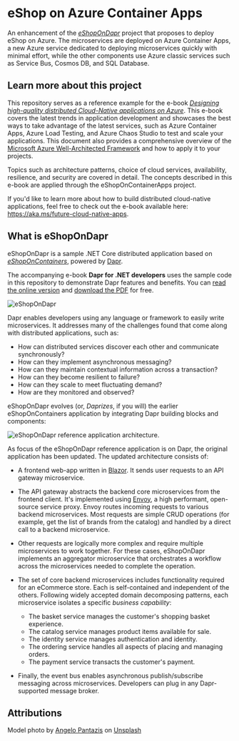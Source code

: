 # eShop on Azure Container Apps

An enhancement of the *[eShopOnDapr](https://github.com/dotnet-architecture/eShopOnDapr)* project that proposes to deploy eShop on Azure. The microservices are deployed on Azure Container Apps, a new Azure service dedicated to deploying microservices quickly with minimal effort, while the other components use Azure classic services such as Service Bus, Cosmos DB, and SQL Database.

## Learn more about this project

This repository serves as a reference example for the e-book *[Designing high-quality distributed Cloud-Native applications on Azure](aka.ms/future-cloud-native-apps)*. This e-book covers the latest trends in application development and showcases the best ways to take advantage of the latest services, such as Azure Container Apps, Azure Load Testing, and Azure Chaos Studio to test and scale your applications. This document also provides a comprehensive overview of the [Microsoft Azure Well-Architected Framework](https://docs.microsoft.com/en-us/azure/architecture/framework/) and how to apply it to your projects.

Topics such as architecture patterns, choice of cloud services, availability, resilience, and security are covered in detail. The concepts described in this e-book are applied through the eShopOnContainerApps project.

If you'd like to learn more about how to build distributed cloud-native applications, feel free to check out the e-book available here: https://aka.ms/future-cloud-native-apps.


## What is eShopOnDapr

eShopOnDapr is a sample .NET Core distributed application based on *[eShopOnContainers](https://github.com/dotnet-architecture/eShopOnContainers)*, powered by [Dapr](https://dapr.io/).

The accompanying e-book **Dapr for .NET developers** uses the sample code in this repository to demonstrate Dapr features and benefits. You can [read the online version](https://docs.microsoft.com/dotnet/architecture/dapr-for-net-developers/) and [download the PDF](https://aka.ms/dapr-ebook) for free.

![eShopOnDapr](docs/media/screenshot.png)

Dapr enables developers using any language or framework to easily write microservices. It addresses many of the challenges found that come along with distributed applications, such as:

- How can distributed services discover each other and communicate synchronously?
- How can they implement asynchronous messaging? 
- How can they maintain contextual information across a transaction?
- How can they become resilient to failure?
- How can they scale to meet fluctuating demand?
- How are they monitored and observed?

eShopOnDapr evolves (or, *Daprizes*, if you will) the earlier eShopOnContainers application by integrating Dapr building blocks and components: 

![eShopOnDapr reference application architecture.](./docs/media/buildingblocks.png)

As focus of the eShopOnDapr reference application is on Dapr, the original application has been updated. The updated architecture consists of:

- A frontend web-app written in [Blazor](https://dotnet.microsoft.com/apps/aspnet/web-apps/blazor). It sends user requests to an API gateway microservice.

- The API gateway abstracts the backend core microservices from the frontend client. It's implemented using [Envoy](https://www.envoyproxy.io/), a high performant, open-source service proxy. Envoy routes  incoming requests to various backend microservices. Most requests are simple CRUD operations (for example, get the list of brands from the catalog) and handled by a direct call to a backend microservice.

- Other requests are logically more complex and require multiple microservices to work together. For these cases, eShopOnDapr implements an aggregator microservice that orchestrates a workflow across the microservices needed to complete the operation.

- The set of core backend microservices includes functionality required for an eCommerce store. Each is self-contained and independent of the others. Following widely accepted domain decomposing patterns, each microservice isolates a specific *business capability*:

  - The basket service manages the customer's shopping basket experience.
  - The catalog service manages product items available for sale.
  - The identity service manages authentication and identity.
  - The ordering service handles all aspects of placing and managing orders.
  - The payment service transacts the customer's payment.

- Finally, the event bus enables asynchronous publish/subscribe messaging across microservices. Developers can plug in any Dapr-supported message broker.

## Attributions

Model photo by  [Angelo Pantazis](https://unsplash.com/@angelopantazis?utm_source=unsplash&utm_medium=referral&utm_content=creditCopyText)  on  [Unsplash](https://unsplash.com/?utm_source=unsplash&utm_medium=referral&utm_content=creditCopyText)
